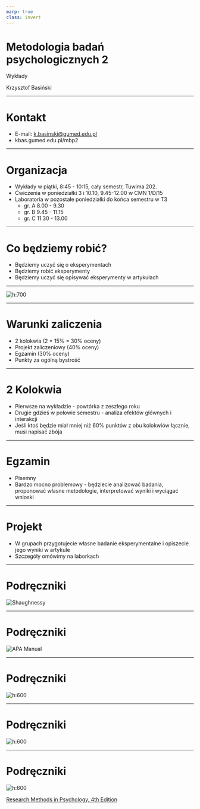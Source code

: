 ```yaml
---
marp: true
class: invert
---
```


# Metodologia badań psychologicznych 2

Wykłady

Krzysztof Basiński

---

# Kontakt

* E-mail: k.basinski@gumed.edu.pl
* kbas.gumed.edu.pl/mbp2

---

# Organizacja

- Wykłady w piątki, 8:45 - 10:15, cały semestr, Tuwima 202.
- Ćwiczenia w poniedziałki 3 i 10.10, 9.45-12.00 w CMN 1/D/15
- Laboratoria  w pozostałe poniedziałki do końca semestru w T3
  - gr. A 8.00 - 9.30 
  - gr. B 9.45 - 11.15 
  - gr. C 11.30 - 13.00

---

# Co będziemy robić?

* Będziemy uczyć się o eksperymentach
* Będziemy robić eksperymenty
* Będziemy uczyć się opisywać eksperymenty w artykułach

---

![h:700](img/xkcd_difference.png)

---

# Warunki zaliczenia

* 2 kolokwia (2 * 15% = 30% oceny)
* Projekt zaliczeniowy (40% oceny)
* Egzamin (30% oceny)
* Punkty za ogólną bystrość

---

# 2 Kolokwia

* Pierwsze na wykładzie - powtórka z zeszłego roku
* Drugie gdzieś w połowie semestru - analiza efektów głównych i interakcji
* Jeśli ktoś będzie miał mniej niż 60% punktów z obu kolokwiów łącznie, musi napisać zbója


---

# Egzamin

* Pisemny
* Bardzo mocno problemowy - będziecie analizować badania, proponować własne metodologie, interpretować wyniki i wyciągać wnioski

---

# Projekt

* W grupach przygotujecie własne badanie eksperymentalne i opiszecie jego wyniki w artykule
* Szczegóły omówimy na laborkach

---

# Podręczniki

![Shaughnessy](img/z01shaug.png)

---

# Podręczniki

![APA Manual](img/z01apa.png)

---

# Podręczniki

![h:600](img/z01brzezinski.png)


---

# Podręczniki
![h:600](img/w01_leek.png)

---

# Podręczniki

![h:600](img/rmp.png)

[Research Methods in Psychology, 4th Edition](https://kpu.pressbooks.pub/psychmethods4e/)